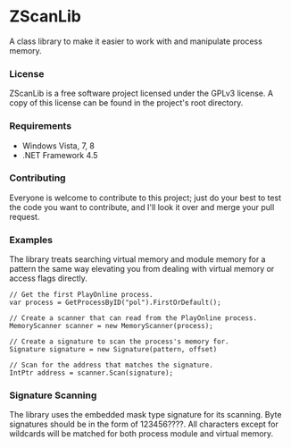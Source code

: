 # ZScanLib
A class library to make it easier to work with and manipulate process memory. 

### License
ZScanLib is a free software project licensed under the GPLv3 license. A copy of this license can be found in the project's root directory. 

### Requirements
* Windows Vista, 7, 8
* .NET Framework 4.5

### Contributing
Everyone is welcome to contribute to this project; just do your best to test the code you want to contribute, and I'll look it over and merge your pull request. 

### Examples
The library treats searching virtual memory and module memory for a pattern the same way elevating you from dealing with virtual memory or access flags directly. 

```
// Get the first PlayOnline process. 
var process = GetProcessByID("pol").FirstOrDefault();

// Create a scanner that can read from the PlayOnline process. 
MemoryScanner scanner = new MemoryScanner(process);

// Create a signature to scan the process's memory for. 
Signature signature = new Signature(pattern, offset)

// Scan for the address that matches the signature. 
IntPtr address = scanner.Scan(signature);
```

### Signature Scanning
The library uses the embedded mask type signature for its scanning. Byte signatures should be in the form of 123456????. All characters except for wildcards will be matched for both process module and virtual memory. 

